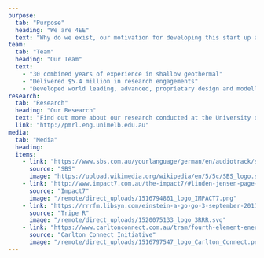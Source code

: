 ```yaml
---
purpose:
  tab: "Purpose"
  heading: "We are 4EE"
  text: "Why do we exist, our motivation for developing this start up and our value proposition to our customers Unique technologies and services to our customers"
team:
  tab: "Team"
  heading: "Our Team"
  text:
    - "30 combined years of experience in shallow geothermal"
    - "Delivered $5.4 million in research engagements"
    - "Developed world leading, advanced, proprietary design and modelling software allowing any underground structure to be turned into a source of heat"
research:
  tab: "Research"
  heading: "Our Research"
  text: "Find out more about our research conducted at the University of Melbourne."
  link: "http://pmrl.eng.unimelb.edu.au"
media:
  tab: "Media"
  heading:
  items:
    - link: "https://www.sbs.com.au/yourlanguage/german/en/audiotrack/switch-what-fourth-element-energy"
      source: "SBS"
      image: "https://upload.wikimedia.org/wikipedia/en/5/5c/SBS_logo.svg"
    - link: "http://www.impact7.com.au/the-impact7/#linden-jensen-page-project"
      source: "Impact7"
      image: "/remote/direct_uploads/1516794861_logo_IMPACT7.png"
    - link: "https://rrrfm.libsyn.com/einstein-a-go-go-3-september-2017"
      source: "Tripe R"
      image: "/remote/direct_uploads/1520075133_logo_3RRR.svg"
    - link: "https://www.carltonconnect.com.au/tram/fourth-element-energy/"
      source: "Carlton Connect Initiative"
      image: "/remote/direct_uploads/1516797547_logo_Carlton_Connect.png"
---
```

